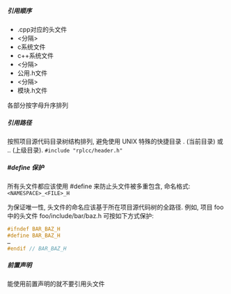 ##### 引用顺序

* .cpp对应的头文件
* <分隔>
* c系统文件
* c++系统文件
* <分隔>
* 公用.h文件
* <分隔>
* 模块.h文件

各部分按字母升序排列

##### 引用路径

按照项目源代码目录树结构排列, 避免使用 UNIX 特殊的快捷目录 . (当前目录) 或 .. (上级目录). 
`#include "rplcc/header.h"`

##### #define 保护

所有头文件都应该使用 #define 来防止头文件被多重包含, 命名格式:  
`<NAMESPACE>_<FILE>_H`

为保证唯一性, 头文件的命名应该基于所在项目源代码树的全路径. 例如, 项目 foo 中的头文件 foo/include/bar/baz.h 可按如下方式保护:

```c
#ifndef BAR_BAZ_H
#define BAR_BAZ_H
…
#endif // BAR_BAZ_H
```

##### 前置声明

能使用前置声明的就不要引用头文件

